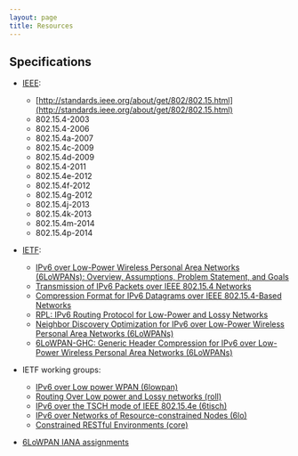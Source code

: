 ```yaml
---
layout: page
title: Resources
---
```


## Specifications

*   [IEEE](http://www.ieee802.org/15/pub/TG4.html):

    *   [http://standards.ieee.org/about/get/802/802.15.html](http://standards.ieee.org/about/get/802/802.15.html)
    *   802.15.4-2003
    *   802.15.4-2006
    *   802.15.4a-2007
    *   802.15.4c-2009
    *   802.15.4d-2009
    *   802.15.4-2011
    *   802.15.4e-2012
    *   802.15.4f-2012
    *   802.15.4g-2012
    *   802.15.4j-2013
    *   802.15.4k-2013
    *   802.15.4m-2014
    *   802.15.4p-2014

*   [IETF](https://www.ietf.org/):

    *   [IPv6 over Low-Power Wireless Personal Area Networks (6LoWPANs): Overview, Assumptions, Problem Statement, and Goals](http://tools.ietf.org/html/rfc4919)
    *   [Transmission of IPv6 Packets over IEEE 802.15.4 Networks](http://tools.ietf.org/html/rfc4944)
    *   [Compression Format for IPv6 Datagrams over IEEE 802.15.4-Based Networks](http://tools.ietf.org/html/rfc6282)
    *   [RPL: IPv6 Routing Protocol for Low-Power and Lossy Networks](http://tools.ietf.org/html/rfc6550)
    *   [Neighbor Discovery Optimization for IPv6 over Low-Power Wireless Personal Area Networks (6LoWPANs)](http://tools.ietf.org/html/rfc6775)
    *   [6LoWPAN-GHC: Generic Header Compression for IPv6 over Low-Power Wireless Personal Area Networks (6LoWPANs)](http://tools.ietf.org/html/rfc7400)

*   IETF working groups:

    *   [IPv6 over Low power WPAN (6lowpan)](http://datatracker.ietf.org/wg/6lowpan/documents/)
    *   [Routing Over Low power and Lossy networks (roll)](http://datatracker.ietf.org/wg/roll/documents/)
    *   [IPv6 over the TSCH mode of IEEE 802.15.4e (6tisch)](http://datatracker.ietf.org/wg/6tisch/documents/)
    *   [IPv6 over Networks of Resource-constrained Nodes (6lo)](http://datatracker.ietf.org/wg/6lo/documents/)
    *   [Constrained RESTful Environments (core)](http://datatracker.ietf.org/wg/core/documents/)

*   [6LoWPAN IANA assignments](https://www.iana.org/assignments/_6lowpan-parameters/_6lowpan-parameters.xhtml)
